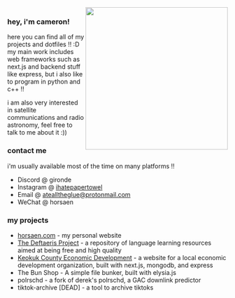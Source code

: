 <!-- wip -->
<img align="right" src="https://prettycoffee.github.io/fluidity/assets/pic_8-3135c4b7.png" width="325px">

<h3>hey, i'm cameron!</h3>

<p>here you can find all of my projects and dotfiles !! :D <br/>my main work includes web frameworks such as next.js and backend stuff like express, but i also like to program in python and c++ !!</p>

<p>i am also very interested in satellite communications and radio astronomy, feel free to talk to me about it :))</p>

<h3>contact me</h3>

i'm usually available most of the time on many platforms !!
- Discord @ gironde
- Instagram @ [ihatepapertowel](https://instagram.com/ihatepapertowel)
- Email @ [atealltheglue@protonmail.com](mailto:atealltheglue@protonmail.com)
- WeChat @ horsaen

<h3>my projects</h3>

- [horsaen.com](https://horsaen.com) - my personal website
- [The Deftaeris Project](https://deftaeris.horsaen.com) - a repository of language learning resources aimed at being free and high quality
- [Keokuk County Economic Development](https://kcediowa.org) - a website for a local economic development organization, built with next.js, mongodb, and express
- The Bun Shop - A simple file bunker, built with elysia.js
- polrschd - a fork of derek's polrschd, a GAC downlink predictor
- tiktok-archive [DEAD] - a tool to archive tiktoks